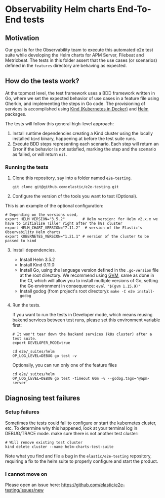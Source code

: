 # Observability Helm charts End-To-End tests

## Motivation

Our goal is for the Observability team to execute this automated e2e test suite while developing the Helm charts for APM Server, Filebeat and Metricbeat. The tests in this folder assert that the use cases (or scenarios) defined in the `features` directory are behaving as expected.

## How do the tests work?

At the topmost level, the test framework uses a BDD framework written in Go, where we set
the expected behavior of use cases in a feature file using Gherkin, and implementing the steps in Go code.
The provisioning of services is accomplished using [Kind (Kubernetes in Docker)](https://kind.sigs.k8s.io/https://kind.sigs.k8s.io/) and [Helm](https://helm.sh/) packages.

The tests will follow this general high-level approach:

1. Install runtime dependencies creating a Kind cluster using the locally installed `kind` binary, happening at before the test suite runs.
1. Execute BDD steps representing each scenario. Each step will return an Error if the behavior is not satisfied, marking the step and the scenario as failed, or will return `nil`.

### Running the tests

1. Clone this repository, say into a folder named `e2e-testing`.

   ``` shell
   git clone git@github.com:elastic/e2e-testing.git
   ```

2. Configure the version of the tools you want to test (Optional).

This is an example of the optional configuration:

   ```shell
   # Depending on the versions used,
   export HELM_VERSION="3.5.2"        # Helm version: for Helm v2.x.x we have to initialise Tiller right after the k8s cluster
   export HELM_CHART_VERSION="7.11.2"  # version of the Elastic's Observability Helm charts
   export KUBERNETES_VERSION="1.21.1" # version of the cluster to be passed to kind
   ```

3. Install dependencies.

   - Install Helm 3.5.2
   - Install Kind 0.11.0
   - Install Go, using the language version defined in the `.go-version` file at the root directory. We recommend using [GVM](https://github.com/andrewkroh/gvm), same as done in the CI, which will allow you to install multiple versions of Go, setting the Go environment in consequence: `eval "$(gvm 1.15.9)"`
   - Install godog (from project's root directory): `make -C e2e install-godog`

4. Run the tests.

   If you want to run the tests in Developer mode, which means reusing bakend services between test runs, please set this environment variable first:

   ```shell
   # It won't tear down the backend services (k8s cluster) after a test suite.
   export DEVELOPER_MODE=true
   ```

   ```shell
   cd e2e/_suites/helm
   OP_LOG_LEVEL=DEBUG go test -v
   ```

   Optionally, you can run only one of the feature files
   ```shell
   cd e2e/_suites/helm
   OP_LOG_LEVEL=DEBUG go test -timeout 60m -v --godog.tags='@apm-server'
   ```

## Diagnosing test failures

### Setup failures

Sometimes the tests could fail to configure or start the kubernetes cluster, etc. To determine why
this happened, look at your terminal log in DEBUG/TRACE mode. make sure there is not another test cluster:

```shell
# Will remove existing test cluster
kind delete cluster --name helm-charts-test-suite
```

Note what you find and file a bug in the `elastic/e2e-testing` repository, requiring a fix to the helm suite to properly configure and start the product.

### I cannot move on

Please open an issue here: https://github.com/elastic/e2e-testing/issues/new
